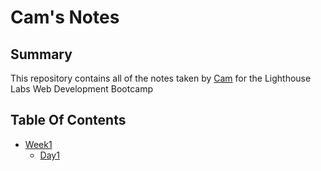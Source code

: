 # Cam's Notes

## Summary

This repository contains all of the notes taken by [Cam](https://github.com/camronnad) for the Lighthouse Labs Web Development Bootcamp

## Table Of Contents
* [Week1](/Week_1)
  * [Day1](/Weel_1/Day_1)
